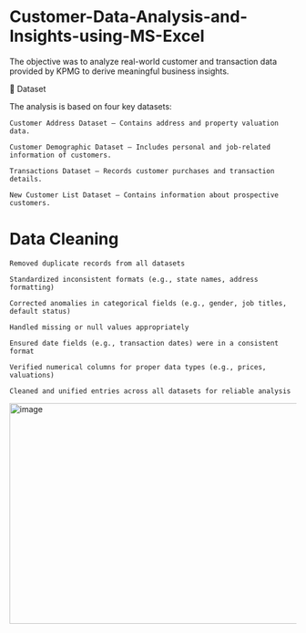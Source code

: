 # Customer-Data-Analysis-and-Insights-using-MS-Excel

The objective was to analyze real-world customer and transaction data provided by KPMG to derive meaningful business insights.

📁 Dataset

The analysis is based on four key datasets:

    Customer Address Dataset – Contains address and property valuation data.

    Customer Demographic Dataset – Includes personal and job-related information of customers.

    Transactions Dataset – Records customer purchases and transaction details.

    New Customer List Dataset – Contains information about prospective customers.


# Data Cleaning 

    Removed duplicate records from all datasets

    Standardized inconsistent formats (e.g., state names, address formatting)

    Corrected anomalies in categorical fields (e.g., gender, job titles, default status)

    Handled missing or null values appropriately

    Ensured date fields (e.g., transaction dates) were in a consistent format

    Verified numerical columns for proper data types (e.g., prices, valuations)

    Cleaned and unified entries across all datasets for reliable analysis


 <img width="855" height="387" alt="image" src="https://github.com/user-attachments/assets/2045e8a0-45c2-4e4a-a411-24ff4a82d109" />

